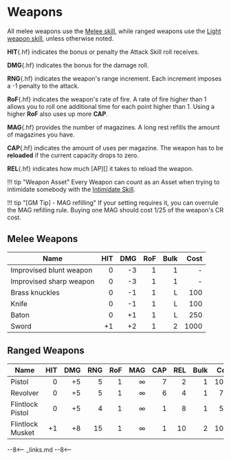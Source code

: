 
# Weapons

All melee weapons use the [Melee skill](/character/skills#melee), while ranged
weapons use the [Light weapon skill](/character/skills#light-weapons), unless
otherwise noted.

<div class="qs-list-test full-width p" markdown="1">

**HIT**{.hf} indicates the bonus or penalty the Attack Skill roll receives.

**DMG**{.hf} indicates the bonus for the damage roll.

**RNG**{.hf} indicates the weapon's range increment. Each increment imposes a -1
  penalty to the attack.

**RoF**{.hf} indicates the weapon's rate of fire. A rate of fire higher than 1
  allows you to roll one additional time for each point higher than 1. Using a
  higher **RoF** also uses up more **CAP**.

**MAG**{.hf} provides the number of magazines. A long rest refills the amount of
  magazines you have.

**CAP**{.hf} indicates the amount of uses per magazine. The weapon has to be
  **reloaded** if the current capacity drops to zero.

**REL**{.hf} indicates how much [AP][] it takes to reload the weapon.
</div>

!!! tip "Weapon Asset"
    Every Weapon can count as an Asset when trying to intimidate somebody with
    the [Intimidate Skill](/character/skills/#intimidate).

!!! tip "[GM Tip] - MAG refilling"
    If your setting requires it, you can overrule the MAG refilling rule. Buying
    one MAG should cost 1/25 of the weapon's CR cost.

## Melee Weapons

| Name                    |  HIT |  DMG |  RoF | Bulk | Cost |
| ----------------------- | ---: | ---: | ---: | ---: | ---: |
| Improvised blunt weapon |    0 |   -3 |    1 |    1 |    - |
| Improvised sharp weapon |    0 |   -3 |    1 |    1 |    - |
| Brass knuckles          |    0 |   -1 |    1 |    L |  100 |
| Knife                   |    0 |   -1 |    1 |    L |  100 |
| Baton                   |    0 |   +1 |    1 |    L |  250 |
| Sword                   |   +1 |   +2 |    1 |    2 | 1000 |

## Ranged Weapons

| Name             |  HIT |  DMG |  RNG |  RoF |  MAG |  CAP |  REL | Bulk | Cost |
| ---------------- | ---: | ---: | ---: | ---: | ---: | ---: | ---: | ---: | ---: |
| Pistol           |    0 |   +5 |    5 |    1 |    ∞ |    7 |    2 |    1 | 1000 |
| Revolver         |    0 |   +5 |    5 |    1 |    ∞ |    6 |    4 |    1 |  750 |
| Flintlock Pistol |    0 |   +5 |    4 |    1 |    ∞ |    1 |    8 |    1 |  500 |
| Flintlock Musket |   +1 |   +8 |   15 |    1 |    ∞ |    1 |   10 |    2 | 1000 |

--8<--
_links.md
--8<--
